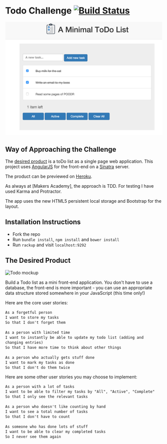 # Todo Challenge [![Build Status](https://travis-ci.org/samover/todo_challenge.svg?branch=master)](https://travis-ci.org/samover/todo_challenge) 

![screenshot](/public/images/screenshot.png)

## Way of Approaching the Challenge

The [desired product](#desired-product) is a toDo list as a single page web application. This project uses [AngularJS](https://www.angularjs.org) for the front-end on a [Sinatra](http://sinatrarb.com) server. 

The product can be previewed on [Heroku](https://minimal-todo-list.herokuapp.com/).

As always at [Makers Academy], the approach is TDD. For testing I have used Karma and Protractor.

The app uses the new HTML5 persistent local storage and Bootstrap for the layout.

## Installation Instructions

* Fork the repo
* Run `bundle install`, `npm install` and `bower install`  
* Run `rackup` and visit `localhost:9292`

## The Desired Product

![Todo mockup](https://makersacademy.mybalsamiq.com/mockups/2914603.png?key=afabb09aef2901a2732515ae4349c1ec0458294b)

Build a Todo list as a mini front-end application. You don't have to use a database, the front-end is more important - you can use an appropriate data structure stored somewhere in your JavaScript (this time only!)

Here are the core user stories:

```
As a forgetful person
I want to store my tasks
So that I don't forget them

As a person with limited time
I want to instantly be able to update my todo list (adding and changing entries)
So that I have more time to think about other things

As a person who actually gets stuff done
I want to mark my tasks as done
So that I don't do them twice
```

Here are some other user stories you may choose to implement:

```
As a person with a lot of tasks
I want to be able to filter my tasks by "All", "Active", "Complete"
So that I only see the relevant tasks

As a person who doesn't like counting by hand
I want to see a total number of tasks
So that I don't have to count

As someone who has done lots of stuff
I want to be able to clear my completed tasks
So I never see them again
```


